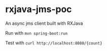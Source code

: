 # rxjava-jms-poc

An async jms client built with RXJava

Run with ```mvn spring-boot:run```

Test with ```curl http://localhost:8080/{count}```
